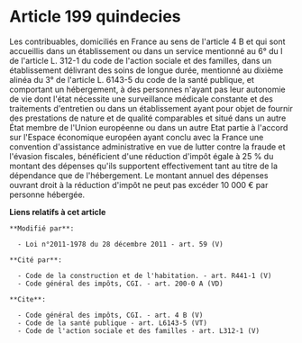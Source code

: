 # Article 199 quindecies

Les contribuables, domiciliés en France au sens de l'article 4 B et qui sont accueillis dans un établissement ou dans un
service mentionné au 6° du I de l'article L. 312-1 du code de l'action sociale et des familles, dans un établissement
délivrant des soins de longue durée, mentionné au dixième alinéa du 3° de l'article L. 6143-5 du code de la santé publique,
et comportant un hébergement, à des personnes n'ayant pas leur autonomie de vie dont l'état nécessite une surveillance
médicale constante et des traitements d'entretien ou dans un établissement ayant pour objet de fournir des prestations de
nature et de qualité comparables et situé dans un autre État membre de l'Union européenne ou dans un autre Etat partie à
l'accord sur l'Espace économique européen ayant conclu avec la France une convention d'assistance administrative en vue de
lutter contre la fraude et l'évasion fiscales, bénéficient d'une réduction d'impôt égale à 25 % du montant des dépenses
qu'ils supportent effectivement tant au titre de la dépendance que de l'hébergement. Le montant annuel des dépenses ouvrant
droit à la réduction d'impôt ne peut pas excéder 10 000 € par personne hébergée.

**Liens relatifs à cet article**

	**Modifié par**:

	  - Loi n°2011-1978 du 28 décembre 2011 - art. 59 (V)

	**Cité par**:

	  - Code de la construction et de l'habitation. - art. R441-1 (V)
	  - Code général des impôts, CGI. - art. 200-0 A (VD)

	**Cite**:

	  - Code général des impôts, CGI. - art. 4 B (V)
	  - Code de la santé publique - art. L6143-5 (VT)
	  - Code de l'action sociale et des familles - art. L312-1 (V)
